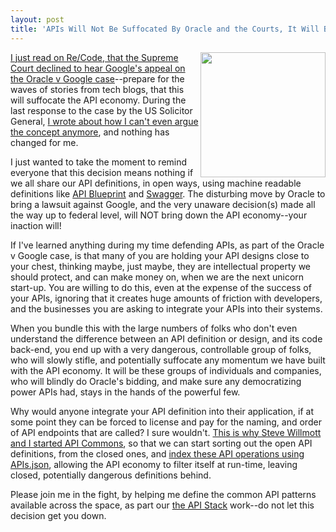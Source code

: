 ```yaml
---
layout: post
title: 'APIs Will Not Be Suffocated By Oracle and the Courts, It Will Be Done By Each Of You Not Sharing Your API Designs'
---
```

<p><a href="http://apicommons.org"><img src="https://s3.amazonaws.com/kinlane-productions/api-commons/api-commons-icon.png" alt="" width="200" align="right" /></a></p>
<p><a href="http://recode.net/2015/06/29/u-s-top-court-declines-to-hear-google-appeal-in-oracle-software-fight/">I just read on Re/Code, that the Supreme Court declined to hear Google's appeal on the Oracle v Google case</a>--prepare for the waves of stories from tech blogs, that this will suffocate the API economy. During the last response to the case by the US Solicitor General, <a href="http://apievangelist.com/2015/05/28/regarding-the-solicitor-general-weighing-in-on-the-oracle-v-google-api-copyright-case-are-you-really-surprised-they-do-not-get-apis-i-am-not/">I wrote about how I can't even argue the concept anymore</a>, and nothing has changed for me.&nbsp;</p>
<p>I just wanted to take the moment to remind everyone that this decision means nothing if we all share our API definitions, in open ways, using machine readable definitions like <a href="http://apiblueprint.org">API Blueprint</a> and <a href="http://swagger.io">Swagger</a>. The disturbing move by Oracle to bring a lawsuit against Google, and the very unaware decision(s) made all the way up to federal level, will NOT bring down the API economy--your inaction will!</p>
<p>If I've learned anything during my time defending APIs, as part of the Oracle v Google case, is that many of you are holding your API designs close to your chest, thinking maybe, just maybe, they are intellectual property we should protect, and can make money on, when we are the next unicorn start-up. You are willing to do this, even at the expense of the success of your APIs, ignoring that it creates huge amounts of friction with developers, and the businesses you are asking to integrate your APIs into their systems.</p>
<p>When you bundle this with the large numbers of folks who don't even understand the difference between an API definition or design, and its code back-end, you end up with a very dangerous, controllable group of folks, who will slowly stifle, and potentially suffocate any momentum we have built with the API economy. It will be these groups of individuals and companies, who will blindly do Oracle's bidding, and make sure any democratizing power APIs had, stays in the hands of the powerful few.</p>
<p>Why would anyone integrate your API definition into their application, if at some point they can be forced to license and pay for the naming, and order of API endpoints that are called? I sure wouldn't. <a href="http://techcrunch.com/2013/11/05/3scale-launches-api-commons-to-allow-developers-to-share-apis-under-creative-commons-licenses/">This is why Steve Willmott and I started API Commons</a>, so that we can start sorting out the open API definitions, from the closed ones, and <a href="http://apisjson.org">index these API operations using APIs.json</a>, allowing the API economy to filter itself at run-time, leaving closed, potentially dangerous definitions behind.</p>
<p>Please join me in the fight, by helping me define the common API patterns available across the space, as part our&nbsp;<a href="http://theapistack.com">the API Stack</a>&nbsp;work--do not let this decision get you down.</p>